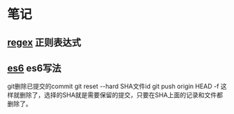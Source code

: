 # 笔记

## [regex](https://github.com/wangy0316/books/blob/master/regex/index.md) 正则表达式  

## [es6](https://github.com/wangy0316/books/blob/master/es6/index.md) es6写法


git删除已提交的commit
git reset --hard SHA文件id
git push origin HEAD -f
这样就删除了，选择的SHA就是需要保留的提交，只要在SHA上面的记录和文件都删除了。
